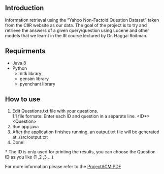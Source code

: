 ## Introduction
Information retrieval using the “Yahoo Non-Factoid Question Dataset” taken from the CIIR website as our data. The goal of the project is to try and retrieve the answers of a given query/question using Lucene and other models that we learnt in the IR course lectured by Dr. Haggai Roitman.

## Requirments
- Java 8
- Python
    - nltk library
    - gensim library
    - pyenchant library

## How to use
1. Edit Questions.txt file with your questions.  
    1.1 file formate: Enter each ID and question in a separate line. <ID*> \<Question>
2. Run app.java
3. After the application finishes running, an output.txt file will be generated at ./src/output.txt
4. Done!

\* The ID is only used for printing the results, you can choose the Question ID as you like (1 ,2 ,3 ...).

For more information please refer to the [ProjectACM PDF](https://github.com/MichaelSimaan/IRProject/raw/master/ProjectACM.pdf)
